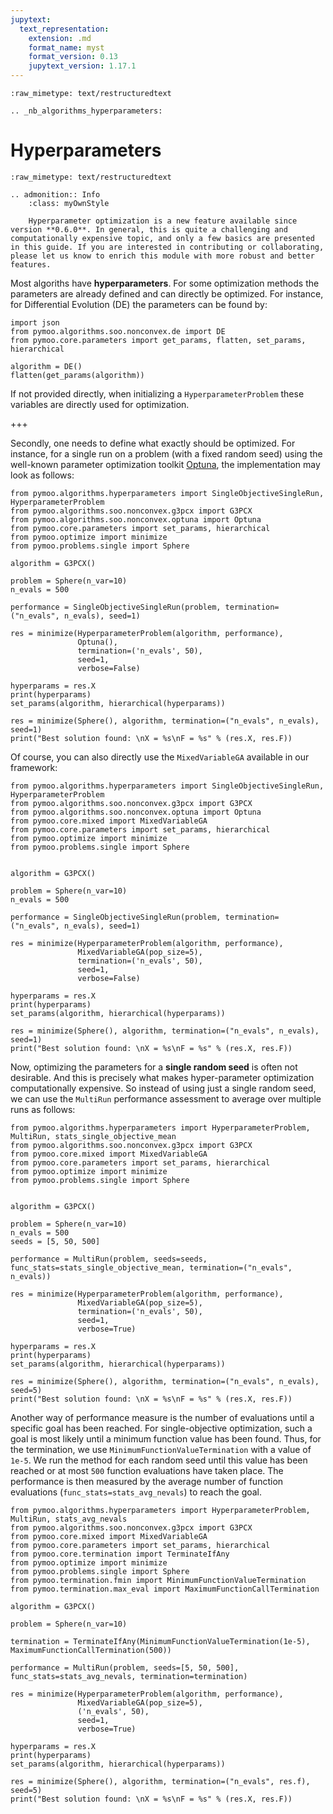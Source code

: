 ```yaml
---
jupytext:
  text_representation:
    extension: .md
    format_name: myst
    format_version: 0.13
    jupytext_version: 1.17.1
---
```


```{raw-cell}
:raw_mimetype: text/restructuredtext

.. _nb_algorithms_hyperparameters:
```

# Hyperparameters

```{raw-cell}
:raw_mimetype: text/restructuredtext

.. admonition:: Info
    :class: myOwnStyle
    
    Hyperparameter optimization is a new feature available since version **0.6.0**. In general, this is quite a challenging and computationally expensive topic, and only a few basics are presented in this guide. If you are interested in contributing or collaborating, please let us know to enrich this module with more robust and better features.
```

Most algoriths have **hyperparameters**. For some optimization methods the parameters are already defined and can directly be optimized. For instance, for Differential Evolution (DE) the parameters can be found by:

```{code-cell} ipython3
import json
from pymoo.algorithms.soo.nonconvex.de import DE
from pymoo.core.parameters import get_params, flatten, set_params, hierarchical

algorithm = DE()
flatten(get_params(algorithm))
```

If not provided directly, when initializing a `HyperparameterProblem` these variables are directly used for optimization.

+++

Secondly, one needs to define what exactly should be optimized. For instance, for a single run on a problem (with a fixed random seed) using the well-known parameter optimization toolkit [Optuna](https://optuna.org), the implementation may look as follows:

```{code-cell} ipython3
from pymoo.algorithms.hyperparameters import SingleObjectiveSingleRun, HyperparameterProblem
from pymoo.algorithms.soo.nonconvex.g3pcx import G3PCX
from pymoo.algorithms.soo.nonconvex.optuna import Optuna
from pymoo.core.parameters import set_params, hierarchical
from pymoo.optimize import minimize
from pymoo.problems.single import Sphere

algorithm = G3PCX()

problem = Sphere(n_var=10)
n_evals = 500

performance = SingleObjectiveSingleRun(problem, termination=("n_evals", n_evals), seed=1)

res = minimize(HyperparameterProblem(algorithm, performance),
               Optuna(),
               termination=('n_evals', 50),
               seed=1,
               verbose=False)

hyperparams = res.X
print(hyperparams)
set_params(algorithm, hierarchical(hyperparams))

res = minimize(Sphere(), algorithm, termination=("n_evals", n_evals), seed=1)
print("Best solution found: \nX = %s\nF = %s" % (res.X, res.F))
```

Of course, you can also directly use the `MixedVariableGA` available in our framework:

```{code-cell} ipython3
from pymoo.algorithms.hyperparameters import SingleObjectiveSingleRun, HyperparameterProblem
from pymoo.algorithms.soo.nonconvex.g3pcx import G3PCX
from pymoo.algorithms.soo.nonconvex.optuna import Optuna
from pymoo.core.mixed import MixedVariableGA
from pymoo.core.parameters import set_params, hierarchical
from pymoo.optimize import minimize
from pymoo.problems.single import Sphere


algorithm = G3PCX()

problem = Sphere(n_var=10)
n_evals = 500

performance = SingleObjectiveSingleRun(problem, termination=("n_evals", n_evals), seed=1)

res = minimize(HyperparameterProblem(algorithm, performance),
               MixedVariableGA(pop_size=5),
               termination=('n_evals', 50),
               seed=1,
               verbose=False)

hyperparams = res.X
print(hyperparams)
set_params(algorithm, hierarchical(hyperparams))

res = minimize(Sphere(), algorithm, termination=("n_evals", n_evals), seed=1)
print("Best solution found: \nX = %s\nF = %s" % (res.X, res.F))
```

Now, optimizing the parameters for a **single random seed** is often not desirable. And this is precisely what makes hyper-parameter optimization computationally expensive. So instead of using just a single random seed, we can use the `MultiRun` performance assessment to average over multiple runs as follows:

```{code-cell} ipython3
from pymoo.algorithms.hyperparameters import HyperparameterProblem, MultiRun, stats_single_objective_mean
from pymoo.algorithms.soo.nonconvex.g3pcx import G3PCX
from pymoo.core.mixed import MixedVariableGA
from pymoo.core.parameters import set_params, hierarchical
from pymoo.optimize import minimize
from pymoo.problems.single import Sphere


algorithm = G3PCX()

problem = Sphere(n_var=10)
n_evals = 500
seeds = [5, 50, 500]

performance = MultiRun(problem, seeds=seeds, func_stats=stats_single_objective_mean, termination=("n_evals", n_evals))

res = minimize(HyperparameterProblem(algorithm, performance),
               MixedVariableGA(pop_size=5),
               termination=('n_evals', 50),
               seed=1,
               verbose=True)

hyperparams = res.X
print(hyperparams)
set_params(algorithm, hierarchical(hyperparams))

res = minimize(Sphere(), algorithm, termination=("n_evals", n_evals), seed=5)
print("Best solution found: \nX = %s\nF = %s" % (res.X, res.F))
```

Another way of performance measure is the number of evaluations until a specific goal has been reached. For single-objective optimization, such a goal is most likely until a minimum function value has been found. Thus, for the termination, we use `MinimumFunctionValueTermination` with a value of `1e-5`. We run the method for each random seed until this value has been reached or at most `500` function evaluations have taken place. The performance is then measured by the average number of function evaluations (`func_stats=stats_avg_nevals`) to reach the goal.

```{code-cell} ipython3
from pymoo.algorithms.hyperparameters import HyperparameterProblem, MultiRun, stats_avg_nevals
from pymoo.algorithms.soo.nonconvex.g3pcx import G3PCX
from pymoo.core.mixed import MixedVariableGA
from pymoo.core.parameters import set_params, hierarchical
from pymoo.core.termination import TerminateIfAny
from pymoo.optimize import minimize
from pymoo.problems.single import Sphere
from pymoo.termination.fmin import MinimumFunctionValueTermination
from pymoo.termination.max_eval import MaximumFunctionCallTermination

algorithm = G3PCX()

problem = Sphere(n_var=10)

termination = TerminateIfAny(MinimumFunctionValueTermination(1e-5), MaximumFunctionCallTermination(500))

performance = MultiRun(problem, seeds=[5, 50, 500], func_stats=stats_avg_nevals, termination=termination)

res = minimize(HyperparameterProblem(algorithm, performance),
               MixedVariableGA(pop_size=5),
               ('n_evals', 50),
               seed=1,
               verbose=True)

hyperparams = res.X
print(hyperparams)
set_params(algorithm, hierarchical(hyperparams))

res = minimize(Sphere(), algorithm, termination=("n_evals", res.f), seed=5)
print("Best solution found: \nX = %s\nF = %s" % (res.X, res.F))
```
